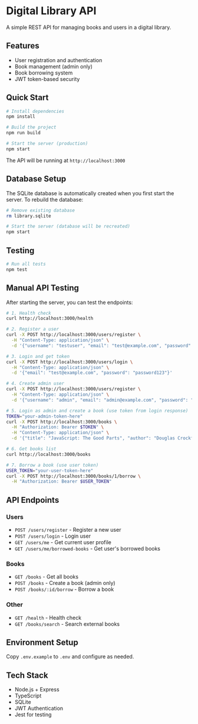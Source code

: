 # Digital Library API

A simple REST API for managing books and users in a digital library.

## Features

- User registration and authentication
- Book management (admin only)
- Book borrowing system
- JWT token-based security

## Quick Start

```bash
# Install dependencies
npm install

# Build the project
npm run build

# Start the server (production)
npm start
```

The API will be running at `http://localhost:3000`

## Database Setup

The SQLite database is automatically created when you first start the server. To rebuild the database:

```bash
# Remove existing database
rm library.sqlite

# Start the server (database will be recreated)
npm start
```

## Testing

```bash
# Run all tests
npm test
```

## Manual API Testing

After starting the server, you can test the endpoints:

```bash
# 1. Health check
curl http://localhost:3000/health

# 2. Register a user
curl -X POST http://localhost:3000/users/register \
  -H "Content-Type: application/json" \
  -d '{"username": "testuser", "email": "test@example.com", "password": "password123"}'

# 3. Login and get token
curl -X POST http://localhost:3000/users/login \
  -H "Content-Type: application/json" \
  -d '{"email": "test@example.com", "password": "password123"}'

# 4. Create admin user
curl -X POST http://localhost:3000/users/register \
  -H "Content-Type: application/json" \
  -d '{"username": "admin", "email": "admin@example.com", "password": "admin123", "role": "admin"}'

# 5. Login as admin and create a book (use token from login response)
TOKEN="your-admin-token-here"
curl -X POST http://localhost:3000/books \
  -H "Authorization: Bearer $TOKEN" \
  -H "Content-Type: application/json" \
  -d '{"title": "JavaScript: The Good Parts", "author": "Douglas Crockford", "published_year": 2008}'

# 6. Get books list
curl http://localhost:3000/books

# 7. Borrow a book (use user token)
USER_TOKEN="your-user-token-here"
curl -X POST http://localhost:3000/books/1/borrow \
  -H "Authorization: Bearer $USER_TOKEN"
```

## API Endpoints

### Users

- `POST /users/register` - Register a new user
- `POST /users/login` - Login user
- `GET /users/me` - Get current user profile
- `GET /users/me/borrowed-books` - Get user's borrowed books

### Books

- `GET /books` - Get all books
- `POST /books` - Create a book (admin only)
- `POST /books/:id/borrow` - Borrow a book

### Other

- `GET /health` - Health check
- `GET /books/search` - Search external books

## Environment Setup

Copy `.env.example` to `.env` and configure as needed.

## Tech Stack

- Node.js + Express
- TypeScript
- SQLite
- JWT Authentication
- Jest for testing
